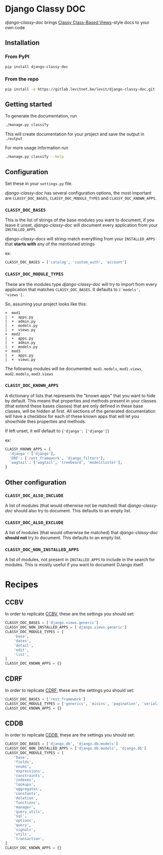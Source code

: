 # Django Classy DOC

*django-classy-doc* brings [Classy Class-Based Views](https://ccbv.co.uk)-style docs to your own code

## Installation

### From PyPI

```bash
pip install django-classy-doc
```

### From the repo

```bash
pip install -e https://gitlab.levitnet.be/levit/django-classy-doc.git
```

## Getting started

To generate the documentation, run

```bash
./manage.py classify
```

This will create documentation for your project and save the output in `./output`

For more usage information run

```bash
./manage.py classify --help
```

## Configuration

Set these in your `settings.py` file.

*django-classy-doc* has several configuration options, the most important are `CLASSY_DOC_BASES`, `CLASSY_DOC_MODULE_TYPES` and `CLASSY_DOC_KNOWN_APPS`.

### `CLASSY_DOC_BASES`

This is the list of strings of the base modules you want to document, if you leave it unset, *django-classy-doc* will document every application from your `INSTALLED_APPS`

*django-classy-docs* will string-match everything from your `INSTALLED_APPS` that **starts with** any of the mentioned strings

ex:
```python
CLASSY_DOC_BASES = ['catalog', 'custom_auth', 'account']
```

### `CLASSY_DOC_MODULE_TYPES`

These are the modules type *django-classy-doc* will try to import from every application that matches `CLASSY_DOC_BASES`. It defaults to `['models', 'views']`.

So, assuming your project looks like this:
```
+  mod1
|  +  apps.py
|  +  admin.py
|  +  models.py
|  +  views.py
+  mod2
|  +  apps.py
|  +  admin.py
|  +  models.py
+  mod3
|  +  apps.py
|  +  views.py
```

The following modules will be documented: `mod1.models`, `mod1.views`, `mod2.models`, `mod3.views`

### `CLASSY_DOC_KNOWN_APPS`

A dictionary of lists that represents the "known apps" that you want to hide by default. This means that properties and methods present in your classes (that extend these bases classes) that are only defined in these base classes, will be hidden at first.
All sections of the generated documentation will have a checkbox for each of these known apps that will let you show/hide thes properties and methods.

If left unset, it will default to `{'django': ['django']}`

ex:
```python
CLASSY_KNOWN_APPS = {
  'django': ['django'],                                                      
  'DRF': ['rest_framework', 'django_filters'],
  'wagtail': ['wagtail', 'treebeard', 'modelcluster'],
}
```

## Other configuration

### `CLASSY_DOC_ALSO_INCLUDE`

A list of modules (that would otherwise not be matched) that *django-classy-doc* should also try to document. This defaults to an empty list.

### `CLASSY_DOC_ALSO_EXCLUDE`

A list of modules (that would otherwise be matched) that *django-classy-doc* **should not** try to document. This defaults to an empty list.


### `CLASSY_DOC_NON_INSTALLED_APPS`

A list of modules, not present in `INSTALLED_APPS` to include in the search for modules. This is mostly useful if you want to document DJango itself.

# Recipes

## CCBV

In order to replicate [CCBV](https://ccbv.co.uk), these are the settings you should set:

```python
CLASSY_DOC_BASES = ['django.views.generic']
CLASSY_DOC_NON_INSTALLED_APPS = ['django.views.generic']
CLASSY_DOC_MODULE_TYPES = [
    'base',
    'dates',
    'detail',
    'edit',
    'list',
]
CLASSY_DOC_KNOWN_APPS = {}
```

## CDRF

In order to replicate [CDRF](https://cdrf.co), these are the settings you should set:

```python
CLASSY_DOC_BASES = ['rest_framework']
CLASSY_DOC_MODULE_TYPES = ['generics', 'mixins', 'pagination', 'serializers', 'views', 'viewsets']
CLASSY_DOC_KNOWN_APPS = {}
```

## CDDB

In order to replicate [CDDB](https://cddb.levit.be), these are the settings you should set:

```python
CLASSY_DOC_BASES = ['django.db', 'django.db.models']
CLASSY_DOC_NON_INSTALLED_APPS = ['django.db.models', 'django.db']
CLASSY_DOC_MODULE_TYPES = [
    'base',
    'fields',
    'enums',
    'expressions',
    'constraints',
    'indexes',
    'lookups',
    'aggregates',
    'constants',
    'deletion',
    'functions',
    'manager',
    'query_utils',
    'sql',
    'options',
    'query',
    'signals',
    'utils',
    'transaction',
]
CLASSY_DOC_KNOWN_APPS = {}
```
